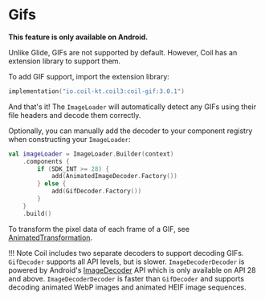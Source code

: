 # Gifs

**This feature is only available on Android.**

Unlike Glide, GIFs are not supported by default. However, Coil has an extension library to support them.

To add GIF support, import the extension library:

```kotlin
implementation("io.coil-kt.coil3:coil-gif:3.0.1")
```

And that's it! The `ImageLoader` will automatically detect any GIFs using their file headers and decode them correctly.

Optionally, you can manually add the decoder to your component registry when constructing your `ImageLoader`:

```kotlin
val imageLoader = ImageLoader.Builder(context)
    .components {
        if (SDK_INT >= 28) {
            add(AnimatedImageDecoder.Factory())
        } else {
            add(GifDecoder.Factory())
        }
    }
    .build()
```

To transform the pixel data of each frame of a GIF, see [AnimatedTransformation](/coil/api/coil-gif/coil3.gif/-animated-transformation).

!!! Note
    Coil includes two separate decoders to support decoding GIFs. `GifDecoder` supports all API levels, but is slower. `ImageDecoderDecoder` is powered by Android's [ImageDecoder](https://developer.android.com/reference/android/graphics/ImageDecoder) API which is only available on API 28 and above. `ImageDecoderDecoder` is faster than `GifDecoder` and supports decoding animated WebP images and animated HEIF image sequences.
